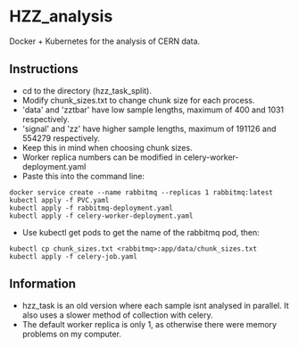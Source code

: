 # HZZ_analysis
Docker + Kubernetes for the analysis of CERN data.

## Instructions
* cd to the directory (hzz_task_split).
* Modify chunk_sizes.txt to change chunk size for each process.
* 'data' and 'zztbar' have low sample lengths, maximum of 400 and 1031 respectively.
* 'signal' and 'zz' have higher sample lengths, maximum of 191126 and 554279 respectively.
* Keep this in mind when choosing chunk sizes.
* Worker replica numbers can be modified in celery-worker-deployment.yaml
* Paste this into the command line:
```  
docker service create --name rabbitmq --replicas 1 rabbitmq:latest
kubectl apply -f PVC.yaml
kubectl apply -f rabbitmq-deployment.yaml
kubectl apply -f celery-worker-deployment.yaml
```
* Use kubectl get pods to get the name of the rabbitmq pod, then:
```
kubectl cp chunk_sizes.txt <rabbitmq>:app/data/chunk_sizes.txt
kubectl apply -f celery-job.yaml
```

## Information
* hzz_task is an old version where each sample isnt analysed in parallel. It also uses a slower method of collection with celery.
* The default worker replica is only 1, as otherwise there were memory problems on my computer.
